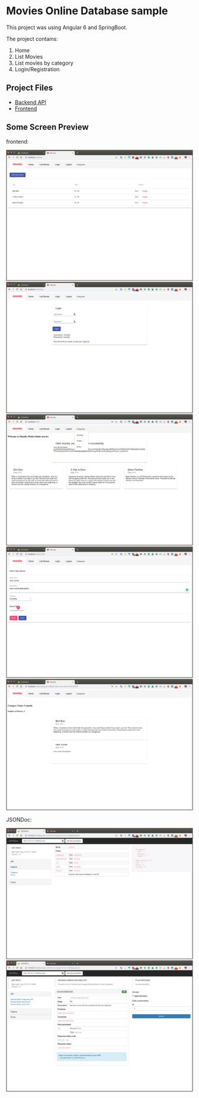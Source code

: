 # Movies Online Database sample

This project was using Angular 6 and SpringBoot.

The project contains:
1. Home
2. List Movies
3. List movies by category
3. Login/Registration


## Project Files

- [Backend API](https://github.com/sa3dwi/mondia/tree/master/backend-api)
- [Frontend](https://github.com/sa3dwi/mondia/tree/master/frontend)


## Some Screen Preview  

frontend:

![ListMovies](https://github.com/sa3dwi/mondia/blob/master/docs/Movies_01.png?raw=true)
![Login](https://github.com/sa3dwi/mondia/blob/master/docs/Movies_02.png?raw=true)
![Home](https://github.com/sa3dwi/mondia/blob/master/docs/Movies_03.png?raw=true)
![AddMovie](https://github.com/sa3dwi/mondia/blob/master/docs/Movies_04.png?raw=true)
![Category](https://github.com/sa3dwi/mondia/blob/master/docs/Movies_05.png?raw=true)

JSONDoc:

![JSONDoc_01](https://github.com/sa3dwi/mondia/blob/master/docs/JSONDoc_01.png?raw=true)
![JSONDoc_02](https://github.com/sa3dwi/mondia/blob/master/docs/JSONDoc_02.png?raw=true)
